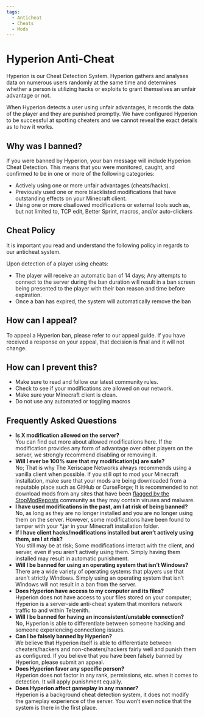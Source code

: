 ```yaml
---
tags:
  - Anticheat
  - Cheats
  - Mods
---
```

# Hyperion Anti-Cheat

Hyperion is our Cheat Detection System. Hyperion gathers and analyses data on numerous users randomly at the same time and determines whether a person is utilizing hacks or exploits to grant themselves an unfair advantage or not.

When Hyperion detects a user using unfair advantages, it records the data of the player and they are punished promptly. We have configured Hyperion to be successful at spotting cheaters and we cannot reveal the exact details as to how it works.

## Why was I banned?
If you were banned by Hyperion, your ban message will include Hyperion Cheat Detection. This means that you were monitored, caught, and confirmed to be in one or more of the following categories:

* Actively using one or more unfair advantages (cheats/hacks).
* Previously used one or more blacklisted modifications that have outstanding effects on your Minecraft client.
* Using one or more disallowed modifications or external tools such as, but not limited to, TCP edit, Better Sprint, macros, and/or auto-clickers

## Cheat Policy
It is important you read and understand the following policy in regards to our anticheat system.

Upon detection of a player using cheats:
- The player will receive an automatic ban of 14 days; Any attempts to connect to the server during the ban duration will result in a ban screen being presented to the player with their ban reason and time before expiration.
- Once a ban has expired, the system will automatically remove the ban


## How can I appeal?
To appeal a Hyperion ban, please refer to our appeal guide. If you have received a response on your appeal, that decision is final and it will not change.

## How can I prevent this?
* Make sure to read and follow our latest community rules.
* Check to see if your modifications are allowed on our network.
* Make sure your Minecraft client is clean.
* Do not use any automated or toggling macros

## Frequently Asked Questions
* **Is X modification allowed on the server?** <br />
You can find out more about allowed modifications here. If the modification provides any form of advantage over other players on the server, we strongly recommend disabling or removing it.
* **Will I ever be 100% sure that my modification(s) are safe?** <br />
No; That is why The Xeriscape Networks always recommends using a vanilla client when possible. If you still opt to mod your Minecraft installation, make sure that your mods are being downloaded from a reputable place such as GitHub or CurseForge; It is recommended to not download mods from any sites that have been [flagged by the StopModReposts](https://stopmodreposts.org) community as they may contain viruses and malware.
* **I have used modifications in the past, am I at risk of being banned?** <br />
No, as long as they are no longer installed and you are no longer using them on the server. However, some modifications have been found to tamper with your *.jar in your Minecraft installation folder.
* **If I have client hacks/modifications installed but aren’t actively using them, am I at risk?** <br />
You still may be at risk; Some modifications interact with the client, and server, even if you aren’t actively using them. Simply having them installed may result in automatic punishment.
* **Will I be banned for using an operating system that isn’t Windows?** <br />
There are a wide variety of operating systems that players use that aren’t strictly Windows. Simply using an operating system that isn’t Windows will not result in a ban from the server.
* **Does Hyperion have access to my computer and its files?** <br />
Hyperion does not have access to your files stored on your computer; Hyperion is a server-side anti-cheat system that monitors network traffic to and within Telzenith.
* **Will I be banned for having an inconsistent/unstable connection?** <br />
No, Hyperion is able to differentiate between someone hacking and someone experiencing connectiong issues.
* **Can I be falsely banned by Hyperion?** <br />
We believe that Hyperion itself is able to differentiate between cheaters/hackers and non-cheaters/hackers fairly well and punish them as configured. If you believe that you have been falsely banned by Hyperion, please submit an appeal.
* **Does Hyperion favor any specific person?** <br />
Hyperion does not factor in any rank, permissions, etc. when it comes to detection. It will apply punishment equally.
* **Does Hyperion affect gameplay in any manner?** <br />
Hyperion is a background cheat detection system, it does not modify the gameplay experience of the server. You won’t even notice that the system is there in the first place.